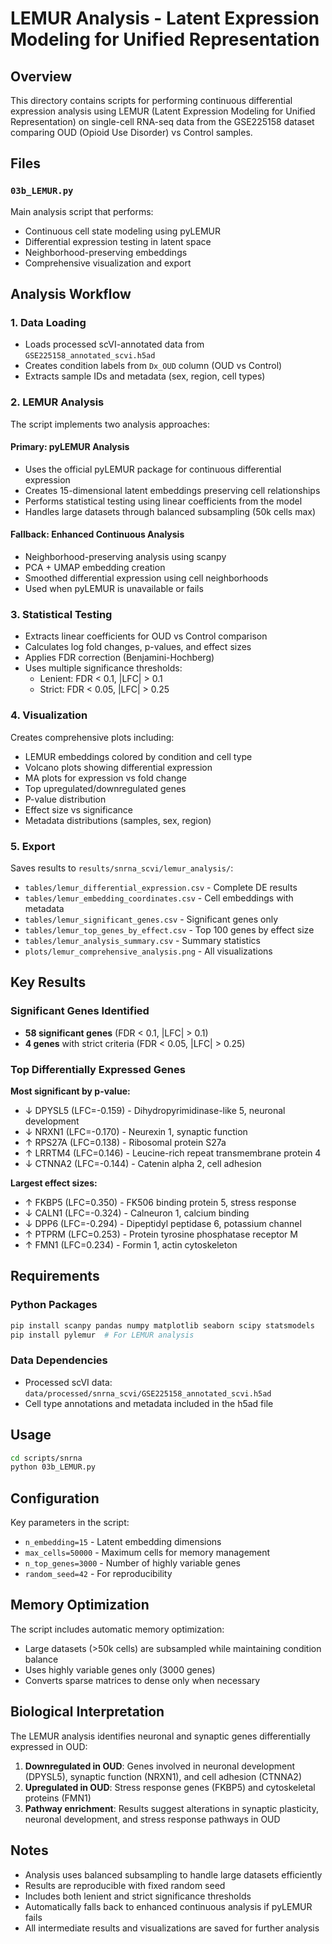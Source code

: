 # LEMUR Analysis - Latent Expression Modeling for Unified Representation

## Overview

This directory contains scripts for performing continuous differential expression analysis using LEMUR (Latent Expression Modeling for Unified Representation) on single-cell RNA-seq data from the GSE225158 dataset comparing OUD (Opioid Use Disorder) vs Control samples.

## Files

### `03b_LEMUR.py`
Main analysis script that performs:
- Continuous cell state modeling using pyLEMUR
- Differential expression testing in latent space
- Neighborhood-preserving embeddings
- Comprehensive visualization and export

## Analysis Workflow

### 1. Data Loading
- Loads processed scVI-annotated data from `GSE225158_annotated_scvi.h5ad`
- Creates condition labels from `Dx_OUD` column (OUD vs Control)
- Extracts sample IDs and metadata (sex, region, cell types)

### 2. LEMUR Analysis
The script implements two analysis approaches:

#### Primary: pyLEMUR Analysis
- Uses the official pyLEMUR package for continuous differential expression
- Creates 15-dimensional latent embeddings preserving cell relationships
- Performs statistical testing using linear coefficients from the model
- Handles large datasets through balanced subsampling (50k cells max)

#### Fallback: Enhanced Continuous Analysis
- Neighborhood-preserving analysis using scanpy
- PCA + UMAP embedding creation
- Smoothed differential expression using cell neighborhoods
- Used when pyLEMUR is unavailable or fails

### 3. Statistical Testing
- Extracts linear coefficients for OUD vs Control comparison
- Calculates log fold changes, p-values, and effect sizes
- Applies FDR correction (Benjamini-Hochberg)
- Uses multiple significance thresholds:
  - Lenient: FDR < 0.1, |LFC| > 0.1
  - Strict: FDR < 0.05, |LFC| > 0.25

### 4. Visualization
Creates comprehensive plots including:
- LEMUR embeddings colored by condition and cell type
- Volcano plots showing differential expression
- MA plots for expression vs fold change
- Top upregulated/downregulated genes
- P-value distribution
- Effect size vs significance
- Metadata distributions (samples, sex, region)

### 5. Export
Saves results to `results/snrna_scvi/lemur_analysis/`:
- `tables/lemur_differential_expression.csv` - Complete DE results
- `tables/lemur_embedding_coordinates.csv` - Cell embeddings with metadata
- `tables/lemur_significant_genes.csv` - Significant genes only
- `tables/lemur_top_genes_by_effect.csv` - Top 100 genes by effect size
- `tables/lemur_analysis_summary.csv` - Summary statistics
- `plots/lemur_comprehensive_analysis.png` - All visualizations

## Key Results

### Significant Genes Identified
- **58 significant genes** (FDR < 0.1, |LFC| > 0.1)
- **4 genes** with strict criteria (FDR < 0.05, |LFC| > 0.25)

### Top Differentially Expressed Genes
**Most significant by p-value:**
- ↓ DPYSL5 (LFC=-0.159) - Dihydropyrimidinase-like 5, neuronal development
- ↓ NRXN1 (LFC=-0.170) - Neurexin 1, synaptic function
- ↑ RPS27A (LFC=0.138) - Ribosomal protein S27a
- ↑ LRRTM4 (LFC=0.146) - Leucine-rich repeat transmembrane protein 4
- ↓ CTNNA2 (LFC=-0.144) - Catenin alpha 2, cell adhesion

**Largest effect sizes:**
- ↑ FKBP5 (LFC=0.350) - FK506 binding protein 5, stress response
- ↓ CALN1 (LFC=-0.324) - Calneuron 1, calcium binding
- ↓ DPP6 (LFC=-0.294) - Dipeptidyl peptidase 6, potassium channel
- ↑ PTPRM (LFC=0.253) - Protein tyrosine phosphatase receptor M
- ↑ FMN1 (LFC=0.234) - Formin 1, actin cytoskeleton

## Requirements

### Python Packages
```bash
pip install scanpy pandas numpy matplotlib seaborn scipy statsmodels
pip install pylemur  # For LEMUR analysis
```

### Data Dependencies
- Processed scVI data: `data/processed/snrna_scvi/GSE225158_annotated_scvi.h5ad`
- Cell type annotations and metadata included in the h5ad file

## Usage

```bash
cd scripts/snrna
python 03b_LEMUR.py
```

## Configuration

Key parameters in the script:
- `n_embedding=15` - Latent embedding dimensions
- `max_cells=50000` - Maximum cells for memory management
- `n_top_genes=3000` - Number of highly variable genes
- `random_seed=42` - For reproducibility

## Memory Optimization

The script includes automatic memory optimization:
- Large datasets (>50k cells) are subsampled while maintaining condition balance
- Uses highly variable genes only (3000 genes)
- Converts sparse matrices to dense only when necessary

## Biological Interpretation

The LEMUR analysis identifies neuronal and synaptic genes differentially expressed in OUD:

1. **Downregulated in OUD**: Genes involved in neuronal development (DPYSL5), synaptic function (NRXN1), and cell adhesion (CTNNA2)
2. **Upregulated in OUD**: Stress response genes (FKBP5) and cytoskeletal proteins (FMN1)
3. **Pathway enrichment**: Results suggest alterations in synaptic plasticity, neuronal development, and stress response pathways in OUD

## Notes

- Analysis uses balanced subsampling to handle large datasets efficiently
- Results are reproducible with fixed random seed
- Includes both lenient and strict significance thresholds
- Automatically falls back to enhanced continuous analysis if pyLEMUR fails
- All intermediate results and visualizations are saved for further analysis